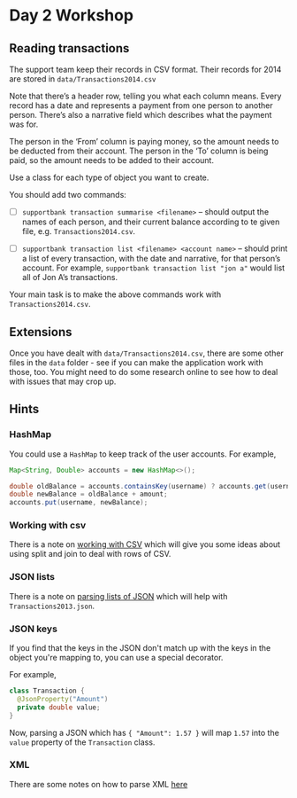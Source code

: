 # Day 2 Workshop

## Reading transactions

The support team keep their records in CSV format. Their records for 2014 are
stored in `data/Transactions2014.csv`

Note that there’s a header row, telling you what each column means. Every record
has a date and represents a payment from one person to another person. There’s
also a narrative field which describes what the payment was for.

The person in the ‘From’ column is paying money, so the amount needs to be
deducted from their account. The person in the ‘To’ column is being paid, so the
amount needs to be added to their account.

Use a class for each type of object you want to create.

You should add two commands:

- [ ] `supportbank transaction summarise <filename>` – should output the names
      of each person, and their current balance according to te given file, e.g.
      `Transactions2014.csv`.

- [ ] `supportbank transaction list <filename> <account name>` – should print a
      list of every transaction, with the date and narrative, for that person’s
      account. For example, `supportbank transaction list "jon a"` would list
      all of Jon A’s transactions.

Your main task is to make the above commands work with `Transactions2014.csv`.

## Extensions

Once you have dealt with `data/Transactions2014.csv`, there are some other files
in the `data` folder - see if you can make the application work with those, too.
You might need to do some research online to see how to deal with issues that
may crop up.

## Hints

### HashMap

You could use a `HashMap` to keep track of the user accounts. For example,

```java
Map<String, Double> accounts = new HashMap<>();

double oldBalance = accounts.containsKey(username) ? accounts.get(username) : 0.0;
double newBalance = oldBalance + amount;
accounts.put(username, newBalance);
```

### Working with csv

There is a note on
[working with CSV](https://tech-docs.corndel.com/java/file-io.html#csv) which
will give you some ideas about using split and join to deal with rows of CSV.

### JSON lists

There is a note on
[parsing lists of JSON](https://tech-docs.corndel.com/java/working-with-json.html#json-lists)
which will help with `Transactions2013.json`.

### JSON keys

If you find that the keys in the JSON don't match up with the keys in the object
you're mapping to, you can use a special decorator.

For example,

```java
class Transaction {
  @JsonProperty("Amount")
  private double value;
}
```

Now, parsing a JSON which has `{ "Amount": 1.57 }` will map `1.57` into the
`value` property of the `Transaction` class.

### XML

There are some notes on how to parse XML
[here](https://www.baeldung.com/java-xerces-dom-parsing)
